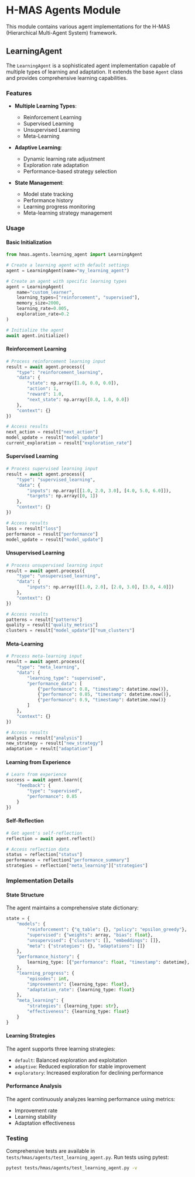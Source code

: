 # H-MAS Agents Module

This module contains various agent implementations for the H-MAS (Hierarchical Multi-Agent System) framework.

## LearningAgent

The `LearningAgent` is a sophisticated agent implementation capable of multiple types of learning and adaptation. It extends the base `Agent` class and provides comprehensive learning capabilities.

### Features

- **Multiple Learning Types**:
  - Reinforcement Learning
  - Supervised Learning
  - Unsupervised Learning
  - Meta-Learning

- **Adaptive Learning**:
  - Dynamic learning rate adjustment
  - Exploration rate adaptation
  - Performance-based strategy selection

- **State Management**:
  - Model state tracking
  - Performance history
  - Learning progress monitoring
  - Meta-learning strategy management

### Usage

#### Basic Initialization

```python
from hmas.agents.learning_agent import LearningAgent

# Create a learning agent with default settings
agent = LearningAgent(name="my_learning_agent")

# Create an agent with specific learning types
agent = LearningAgent(
    name="custom_learner",
    learning_types=["reinforcement", "supervised"],
    memory_size=2000,
    learning_rate=0.005,
    exploration_rate=0.2
)

# Initialize the agent
await agent.initialize()
```

#### Reinforcement Learning

```python
# Process reinforcement learning input
result = await agent.process({
    "type": "reinforcement_learning",
    "data": {
        "state": np.array([1.0, 0.0, 0.0]),
        "action": 1,
        "reward": 1.0,
        "next_state": np.array([0.0, 1.0, 0.0])
    },
    "context": {}
})

# Access results
next_action = result["next_action"]
model_update = result["model_update"]
current_exploration = result["exploration_rate"]
```

#### Supervised Learning

```python
# Process supervised learning input
result = await agent.process({
    "type": "supervised_learning",
    "data": {
        "inputs": np.array([[1.0, 2.0, 3.0], [4.0, 5.0, 6.0]]),
        "targets": np.array([0, 1])
    },
    "context": {}
})

# Access results
loss = result["loss"]
performance = result["performance"]
model_update = result["model_update"]
```

#### Unsupervised Learning

```python
# Process unsupervised learning input
result = await agent.process({
    "type": "unsupervised_learning",
    "data": {
        "inputs": np.array([[1.0, 2.0], [2.0, 3.0], [3.0, 4.0]])
    },
    "context": {}
})

# Access results
patterns = result["patterns"]
quality = result["quality_metrics"]
clusters = result["model_update"]["num_clusters"]
```

#### Meta-Learning

```python
# Process meta-learning input
result = await agent.process({
    "type": "meta_learning",
    "data": {
        "learning_type": "supervised",
        "performance_data": [
            {"performance": 0.8, "timestamp": datetime.now()},
            {"performance": 0.85, "timestamp": datetime.now()},
            {"performance": 0.9, "timestamp": datetime.now()}
        ]
    },
    "context": {}
})

# Access results
analysis = result["analysis"]
new_strategy = result["new_strategy"]
adaptation = result["adaptation"]
```

#### Learning from Experience

```python
# Learn from experience
success = await agent.learn({
    "feedback": {
        "type": "supervised",
        "performance": 0.85
    }
})
```

#### Self-Reflection

```python
# Get agent's self-reflection
reflection = await agent.reflect()

# Access reflection data
status = reflection["status"]
performance = reflection["performance_summary"]
strategies = reflection["meta_learning"]["strategies"]
```

### Implementation Details

#### State Structure

The agent maintains a comprehensive state dictionary:

```python
state = {
    "models": {
        "reinforcement": {"q_table": {}, "policy": "epsilon_greedy"},
        "supervised": {"weights": array, "bias": float},
        "unsupervised": {"clusters": [], "embeddings": []},
        "meta": {"strategies": {}, "adaptations": []}
    },
    "performance_history": {
        learning_type: [{"performance": float, "timestamp": datetime}, ...]
    },
    "learning_progress": {
        "episodes": int,
        "improvements": {learning_type: float},
        "adaptation_rate": {learning_type: float}
    },
    "meta_learning": {
        "strategies": {learning_type: str},
        "effectiveness": {learning_type: float}
    }
}
```

#### Learning Strategies

The agent supports three learning strategies:
- `default`: Balanced exploration and exploitation
- `adaptive`: Reduced exploration for stable improvement
- `exploratory`: Increased exploration for declining performance

#### Performance Analysis

The agent continuously analyzes learning performance using metrics:
- Improvement rate
- Learning stability
- Adaptation effectiveness

### Testing

Comprehensive tests are available in `tests/hmas/agents/test_learning_agent.py`. Run tests using pytest:

```bash
pytest tests/hmas/agents/test_learning_agent.py -v
``` 